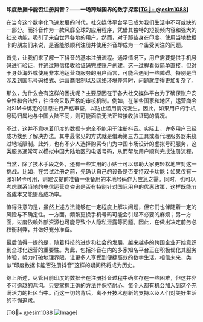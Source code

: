 **印度数据卡能否注册抖音？——一场跨越国界的数字探索[[TG💪+ @esim1088](https://t.me/s/esim1088)]**

在当今这个数字化飞速发展的时代，社交媒体平台早已成为我们生活中不可或缺的一部分。而抖音作为一款风靡全球的应用程序，凭借其独特的短视频内容和强大的社交功能，吸引了来自世界各地的用户。然而，对于那些身在印度、使用当地数据卡的朋友们来说，是否能够顺利注册并使用抖音却成为一个备受关注的问题。

首先，让我们来了解一下抖音的基本注册流程。通常情况下，用户需要提供手机号码进行验证，并通过短信接收验证码完成账户创建。这一过程看似简单直接，但对于身处海外或使用非本地运营商服务的用户而言，可能会遇到一些障碍。特别是当涉及到国际号码格式、运营商限制以及网络环境差异时，问题就变得更加复杂了。

那么，为什么会有这样的困扰呢？主要原因在于各大社交媒体平台为了确保账户安全性和合法性，往往会采取严格的审核机制。例如，在某些国家和地区，运营商会对SIM卡绑定的信息进行严格审查，以防止滥用情况发生。因此，如果用户的手机号码归属地与中国大陆不同，则可能面临无法正常接收验证码的情况。

不过，这并不意味着印度的数据卡完全不能用于注册抖音。实际上，许多用户已经成功找到了解决办法。其中最常见的方式就是借助第三方工具或者代理服务器来绕过地域限制。此外，也有不少人选择购买专门为中国市场设计的虚拟号码服务，这类服务通常可以模拟中国大陆地区的电话号码，从而帮助用户顺利完成注册流程。

当然，除了技术手段之外，还有一些实用的小贴士可以帮助大家更轻松地应对这一挑战。比如，在尝试注册之前，先确认自己的设备是否支持双卡功能；如果仅有一张SIM卡可用，则建议提前准备一张备用的本地号码作为应急之需。同时，也可以考虑联系当地的电信运营商咨询是否有特别针对国际用户的优惠政策，这样既能节省成本又能提高成功率。

值得注意的是，虽然上述方法能够在一定程度上解决问题，但它们也伴随着一定的风险与不确定性。一方面，频繁更换手机号码可能会引起不必要的麻烦；另一方面，过度依赖外部资源也可能导致个人隐私泄露等问题。因此，在做出决定前务必权衡利弊，并做好充分准备。

最后值得一提的是，随着科技的进步和社会的发展，越来越多的跨国企业开始意识到全球化运营的重要性。为此，包括抖音在内的多家知名平台正在积极优化其服务体验，努力打破地理界限，让更多人享受到便捷高效的数字生活。相信未来，类似“印度数据卡能否注册抖音”这样的疑问终将成为历史。

综上所述，尽管目前印度的数据卡在注册抖音过程中确实存在一些困难，但这并非不可逾越的鸿沟。只要掌握正确的方法并保持耐心，每个人都有机会加入到这个充满活力的社区当中。而这一切的背后，离不开技术创新的支持以及人们对美好生活的不懈追求。

[[TG💪+ @esim1088](https://t.me/s/esim1088) ![Image](https://i.postimg.cc/4NQfJmqS/Snipaste-2025-05-13-00-14-12.png)]